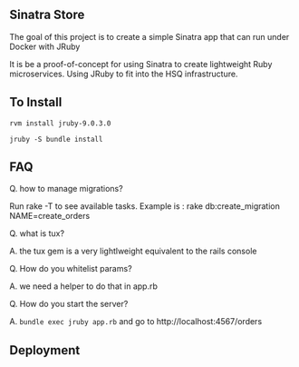 ## Sinatra Store ##
The goal of this project is to create a simple Sinatra app that can run under Docker with JRuby

It is be a proof-of-concept for using Sinatra to create lightweight Ruby microservices. Using JRuby to fit into the HSQ infrastructure.

## To Install ##

`rvm install jruby-9.0.3.0`

`jruby -S bundle install`



## FAQ ##
Q. how to manage migrations?

Run rake -T to see available tasks. Example is : rake db:create_migration NAME=create_orders

Q. what is tux?

A. the tux gem is a very lightlweight equivalent to the rails console

Q. How do you whitelist params?

A. we need a helper to do that in app.rb

Q. How do you start the server?

A. `bundle exec jruby app.rb` and go to http://localhost:4567/orders

## Deployment ##
